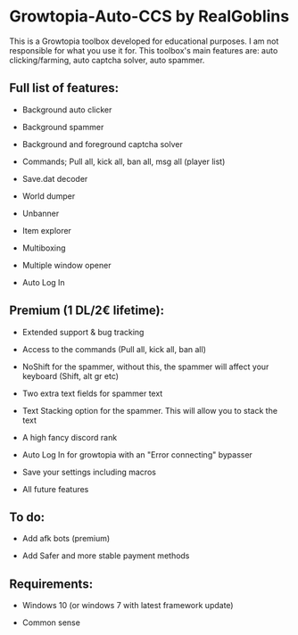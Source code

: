 # Growtopia-Auto-CCS by RealGoblins
This is a Growtopia toolbox developed for educational purposes. I am not responsible for what you use it for. This toolbox's main features are: auto clicking/farming, auto captcha solver, auto spammer.

 
## Full list of features:

* Background auto clicker

* Background spammer

* Background and foreground captcha solver

* Commands; Pull all, kick all, ban all, msg all (player list)

* Save.dat decoder

* World dumper

* Unbanner

* Item explorer

* Multiboxing

* Multiple window opener

* Auto Log In

## Premium (1 DL/2€ lifetime):

* Extended support & bug tracking

* Access to the commands (Pull all, kick all, ban all)

* NoShift for the spammer, without this, the spammer will affect your keyboard (Shift, alt gr etc)

* Two extra text fields for spammer text

* Text Stacking option for the spammer. This will allow you to stack the text

* A high fancy discord rank

* Auto Log In for growtopia with an "Error connecting" bypasser

* Save your settings including macros

* All future features

## To do:

* Add afk bots (premium)

* Add Safer and more stable payment methods

## Requirements:

* Windows 10 (or windows 7 with latest framework update)

* Common sense
